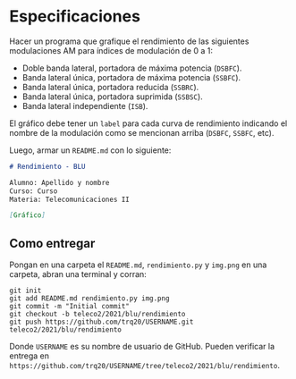 # Especificaciones

Hacer un programa que grafique el rendimiento de las siguientes modulaciones AM para índices de modulación de 0 a 1:

- Doble banda lateral, portadora de máxima potencia (`DSBFC`).
- Banda lateral única, portadora de máxima potencia (`SSBFC`).
- Banda lateral única, portadora reducida (`SSBRC`).
- Banda lateral única, portadora suprimida (`SSBSC`).
- Banda lateral independiente (`ISB`).

El gráfico debe tener un `label` para cada curva de rendimiento indicando el nombre de la modulación como se mencionan arriba (`DSBFC`, `SSBFC`, etc).

Luego, armar un `README.md` con lo siguiente:

```markdown
# Rendimiento - BLU

Alumno: Apellido y nombre
Curso: Curso
Materia: Telecomunicaciones II

[Gráfico]
```

## Como entregar

Pongan en una carpeta el `README.md`, `rendimiento.py` y `img.png` en una carpeta, abran una terminal y corran:

```
git init
git add README.md rendimiento.py img.png
git commit -m "Initial commit"
git checkout -b teleco2/2021/blu/rendimiento
git push https://github.com/trq20/USERNAME.git teleco2/2021/blu/rendimiento
```

Donde `USERNAME` es su nombre de usuario de GitHub. Pueden verificar la entrega en `https://github.com/trq20/USERNAME/tree/teleco2/2021/blu/rendimiento`.

